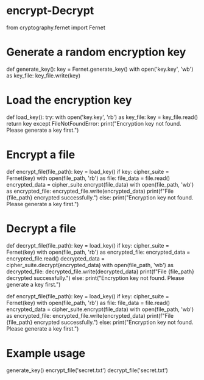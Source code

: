 # encrypt-Decrypt
from cryptography.fernet import Fernet

# Generate a random encryption key
def generate_key():
    key = Fernet.generate_key()
    with open('key.key', 'wb') as key_file:
        key_file.write(key)

# Load the encryption key
def load_key():
    try:
        with open('key.key', 'rb') as key_file:
            key = key_file.read()
            return key
    except FileNotFoundError:
        print("Encryption key not found. Please generate a key first.")

# Encrypt a file
def encrypt_file(file_path):
    key = load_key()
    if key:
        cipher_suite = Fernet(key)
        with open(file_path, 'rb') as file:
            file_data = file.read()
            encrypted_data = cipher_suite.encrypt(file_data)
        with open(file_path, 'wb') as encrypted_file:
            encrypted_file.write(encrypted_data)
        print(f"File {file_path} encrypted successfully.")
    else:
        print("Encryption key not found. Please generate a key first.")

# Decrypt a file
def decrypt_file(file_path):
    key = load_key()
    if key:
        cipher_suite = Fernet(key)
        with open(file_path, 'rb') as encrypted_file:
            encrypted_data = encrypted_file.read()
            decrypted_data = cipher_suite.decrypt(encrypted_data)
        with open(file_path, 'wb') as decrypted_file:
            decrypted_file.write(decrypted_data)
        print(f"File {file_path} decrypted successfully.")
    else:
        print("Encryption key not found. Please generate a key first.")
        
def encrypt_file(file_path):
    key = load_key()
    if key:
        cipher_suite = Fernet(key)
        with open(file_path, 'rb') as file:
            file_data = file.read()
            encrypted_data = cipher_suite.encrypt(file_data)
        with open(file_path, 'wb') as encrypted_file:
            encrypted_file.write(encrypted_data)
        print(f"File {file_path} encrypted successfully.")
    else:
        print("Encryption key not found. Please generate a key first.")


# Example usage
generate_key()
encrypt_file('secret.txt')
decrypt_file('secret.txt')
